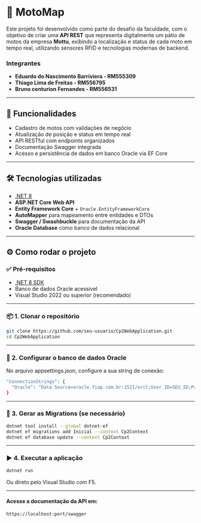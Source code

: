 # 🛵 MotoMap

Este projeto foi desenvolvido como parte do desafio da faculdade, com o objetivo de criar uma **API REST** que representa digitalmente um pátio de motos da empresa **Mottu**, exibindo a localização e status de cada moto em tempo real, utilizando sensores RFID e tecnologias modernas de backend.

### Integrantes
- **Eduardo do Nascimento Barriviera - RM555309**
- **Thiago Lima de Freitas - RM556795**
- **Bruno centurion Fernandes - RM556531**
---

## 🚀 Funcionalidades

- Cadastro de motos com validações de negócio
- Atualização de posição e status em tempo real
- API RESTful com endpoints organizados
- Documentação Swagger integrada
- Acesso e persistência de dados em banco Oracle via EF Core

---

## 🛠️ Tecnologias utilizadas

- [.NET 8](https://dotnet.microsoft.com/)
- **ASP.NET Core Web API**
- **Entity Framework Core** + `Oracle.EntityFrameworkCore`
- **AutoMapper** para mapeamento entre entidades e DTOs
- **Swagger / Swashbuckle** para documentação da API
- **Oracle Database** como banco de dados relacional

---

## ⚙️ Como rodar o projeto

### ✅ Pré-requisitos

- [.NET 8 SDK](https://dotnet.microsoft.com/en-us/download/dotnet/8.0)
- Banco de dados Oracle acessível
- Visual Studio 2022 ou superior (recomendado)

---

### 📦 1. Clonar o repositório

```bash
git clone https://github.com/seu-usuario/Cp2WebApplication.git
cd Cp2WebApplication
```

---

### 🔧 2. Configurar o banco de dados Oracle
No arquivo appsettings.json, configure a sua string de conexão:
```bash
"ConnectionStrings": {
  "Oracle": "Data Source=oracle.fiap.com.br:1521/orcl;User ID=SEU_ID;Password=SUA_PASSWORD"
}
```

---

### 🧱 3. Gerar as Migrations (se necessário)
```bash
dotnet tool install --global dotnet-ef
dotnet ef migrations add Inicial --context Cp2Context
dotnet ef database update --context Cp2Context
```

---

### ▶️ 4. Executar a aplicação
```bash
dotnet run
```
Ou direto pelo Visual Studio com F5.

---

#### Acesse a documentação da API em:
```bash
https://localhost:port/swagger
```
